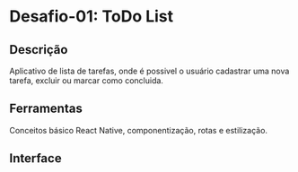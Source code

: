 # Desafio-01: ToDo List

## Descrição

Aplicativo de lista de tarefas, onde é possivel o usuário cadastrar uma nova tarefa, excluir ou marcar como concluida.

## Ferramentas

Conceitos básico React Native, componentização, rotas e estilização.

## Interface

[](https://raw.githubusercontent.com/tonoliveira96/ignite-trilha-react-native-2022/main/assets/rn-desafio-01.gif)